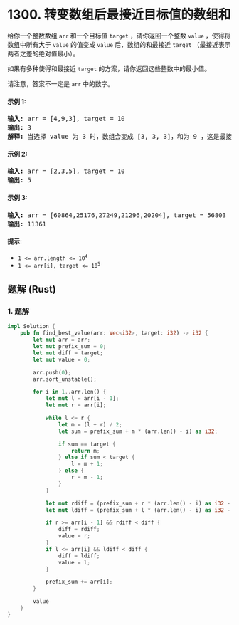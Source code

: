 # 1300. 转变数组后最接近目标值的数组和
给你一个整数数组 `arr` 和一个目标值 `target` ，请你返回一个整数 `value` ，使得将数组中所有大于 `value` 的值变成 `value` 后，数组的和最接近  `target` （最接近表示两者之差的绝对值最小）。

如果有多种使得和最接近 `target` 的方案，请你返回这些整数中的最小值。

请注意，答案不一定是 `arr` 中的数字。

#### 示例 1:
<pre>
<strong>输入:</strong> arr = [4,9,3], target = 10
<strong>输出:</strong> 3
<strong>解释:</strong> 当选择 value 为 3 时，数组会变成 [3, 3, 3]，和为 9 ，这是最接近 target 的方案。
</pre>

#### 示例 2:
<pre>
<strong>输入:</strong> arr = [2,3,5], target = 10
<strong>输出:</strong> 5
</pre>

#### 示例 3:
<pre>
<strong>输入:</strong> arr = [60864,25176,27249,21296,20204], target = 56803
<strong>输出:</strong> 11361
</pre>

#### 提示:
* <code>1 <= arr.length <= 10<sup>4</sup></code>
* <code>1 <= arr[i], target <= 10<sup>5</sup></code>

## 题解 (Rust)

### 1. 题解
```Rust
impl Solution {
    pub fn find_best_value(arr: Vec<i32>, target: i32) -> i32 {
        let mut arr = arr;
        let mut prefix_sum = 0;
        let mut diff = target;
        let mut value = 0;

        arr.push(0);
        arr.sort_unstable();

        for i in 1..arr.len() {
            let mut l = arr[i - 1];
            let mut r = arr[i];

            while l <= r {
                let m = (l + r) / 2;
                let sum = prefix_sum + m * (arr.len() - i) as i32;

                if sum == target {
                    return m;
                } else if sum < target {
                    l = m + 1;
                } else {
                    r = m - 1;
                }
            }

            let mut rdiff = (prefix_sum + r * (arr.len() - i) as i32 - target).abs();
            let mut ldiff = (prefix_sum + l * (arr.len() - i) as i32 - target).abs();

            if r >= arr[i - 1] && rdiff < diff {
                diff = rdiff;
                value = r;
            }
            if l <= arr[i] && ldiff < diff {
                diff = ldiff;
                value = l;
            }

            prefix_sum += arr[i];
        }

        value
    }
}
```
